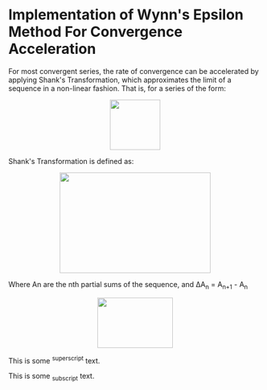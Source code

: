# Implementation of Wynn's Epsilon Method For Convergence Acceleration
For most convergent series, the rate of convergence can be accelerated by applying Shank's Transformation, which approximates the limit of a sequence in a non-linear fashion. That is, for a series of the form:

<p align="center">
  <img width="q50" height="100" src="https://wikimedia.org/api/rest_v1/media/math/render/svg/ec37238b37bf8eacbdd244beeb8e6da607b17021">
</p>

Shank's Transformation is defined as:

<p align="center">
  <img width="300" height="200" src="https://wikimedia.org/api/rest_v1/media/math/render/svg/54465b7c5c77f1cc947595def797ac7a62064a74">
</p>
Where An are the nth partial sums of the sequence, and ΔA<sub>n</sub> = A<sub>n+1</sub> - A<sub>n</sub>
<p align="center">
  <img width="150" height="100" src="https://wikimedia.org/api/rest_v1/media/math/render/svg/cfa16105f38678c4b8151cd1ac1cd1a0a8d219c6">
</p>
This is some <sup>superscript</sup> text.

This is some <sub>subscript</sub> text.
